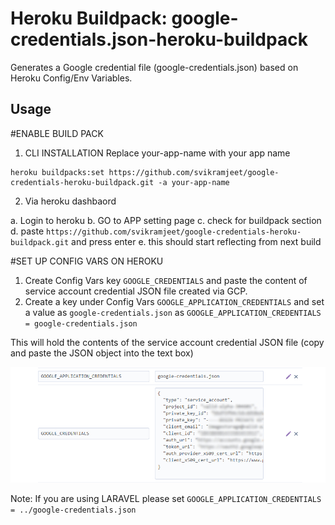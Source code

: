 
# Heroku Buildpack: google-credentials.json-heroku-buildpack

Generates a Google credential file (google-credentials.json) based on Heroku Config/Env Variables.



## Usage

#ENABLE BUILD PACK

1. CLI INSTALLATION
Replace your-app-name with your app name

```
heroku buildpacks:set https://github.com/svikramjeet/google-credentials-heroku-buildpack.git -a your-app-name
```
2. Via heroku dashbaord

a. Login to heroku
b. GO to APP setting page
c. check for buildpack section
d. paste `https://github.com/svikramjeet/google-credentials-heroku-buildpack.git` and press enter
e. this should start reflecting from next build

#SET UP CONFIG VARS ON HEROKU

1. Create Config Vars key `GOOGLE_CREDENTIALS` and paste the content of service account credential JSON file created via GCP.
2.  Create a key under Config Vars `GOOGLE_APPLICATION_CREDENTIALS` and set a value as `google-credentials.json` as `GOOGLE_APPLICATION_CREDENTIALS = google-credentials.json`

This will hold the contents of the service account credential JSON file (copy and paste the JSON object into the text box)

![Credetails](https://raw.githubusercontent.com/svikramjeet/google-credentials-heroku-buildpack/master/google-credentails.jpg)


Note: If you are using LARAVEL please set `GOOGLE_APPLICATION_CREDENTIALS = ../google-credentials.json`
